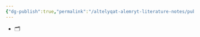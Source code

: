 ```yaml
---
{"dg-publish":true,"permalink":"/altelyqat-alemryt-literature-notes/public-sector-innovation-diploma/module-1/module-1/"}
---
```



- 🗂️
